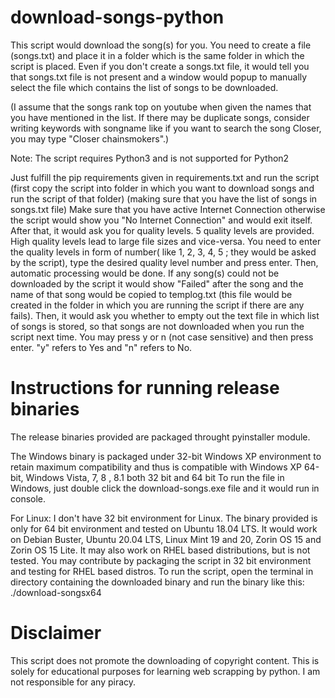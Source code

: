 # download-songs-python
This script would download the song(s) for you. You need to create a file (songs.txt) and place it in a folder which is the same folder in which the script is placed. Even if you don't create a songs.txt file, it would tell you that songs.txt file is not present and a window would popup to manually select the file which contains the list of songs to be downloaded.

(I assume that the songs rank top on youtube when given the names that you have mentioned in the list. If there may be duplicate songs, consider writing keywords with songname like if you want to search the song Closer, you may type "Closer chainsmokers".)

Note: The script requires Python3 and is not supported for Python2

Just fulfill the pip requirements given in requirements.txt and run the script (first copy the script into folder in which you want to download songs and run the script of that folder) (making sure that you have the list of songs in songs.txt file) Make sure that you have active Internet Connection otherwise the script would show you "No Internet Connection" and would exit itself. After that, it would ask you for quality levels. 5 quality levels are provided. High quality levels lead to large file sizes and vice-versa. You need to enter the quality levels in form of number( like 1, 2, 3, 4, 5 ; they would be asked by the script), type the desired quality level number and press enter. Then, automatic processing would be done. If any song(s) could not be downloaded by the script it would show "Failed" after the song and the name of that song would be copied to templog.txt (this file would be created in the folder in which you are running the script if there are any fails). Then, it would ask you whether to empty out the text file in which list of songs is stored, so that songs are not downloaded when you run the script next time. You may press y or n (not case sensitive) and then press enter. "y" refers to Yes and "n" refers to No.
# Instructions for running release binaries
The release binaries provided are packaged throught pyinstaller module.

The Windows binary is packaged under 32-bit Windows XP environment to retain maximum compatibility and thus is compatible with Windows XP 64-bit, Windows Vista, 7, 8 , 8.1 both 32 bit and 64 bit 
To run the file in Windows, just double click the download-songs.exe file and it would run in console.

For Linux:
I don't have 32 bit environment for Linux. The binary provided is only for 64 bit environment and tested on Ubuntu 18.04 LTS. It would work on Debian Buster, Ubuntu 20.04 LTS, Linux Mint 19 and 20, Zorin OS 15 and Zorin OS 15 Lite. It may also work on RHEL based distributions, but is not tested. You may contribute by packaging the script in 32 bit environment and testing for RHEL based distros.
To run the script, open the terminal in directory containing the downloaded binary and run the binary like this:
./download-songsx64
# Disclaimer
This script does not promote the downloading of copyright content. This is solely for educational purposes for learning web scrapping by python. I am not responsible for any piracy.